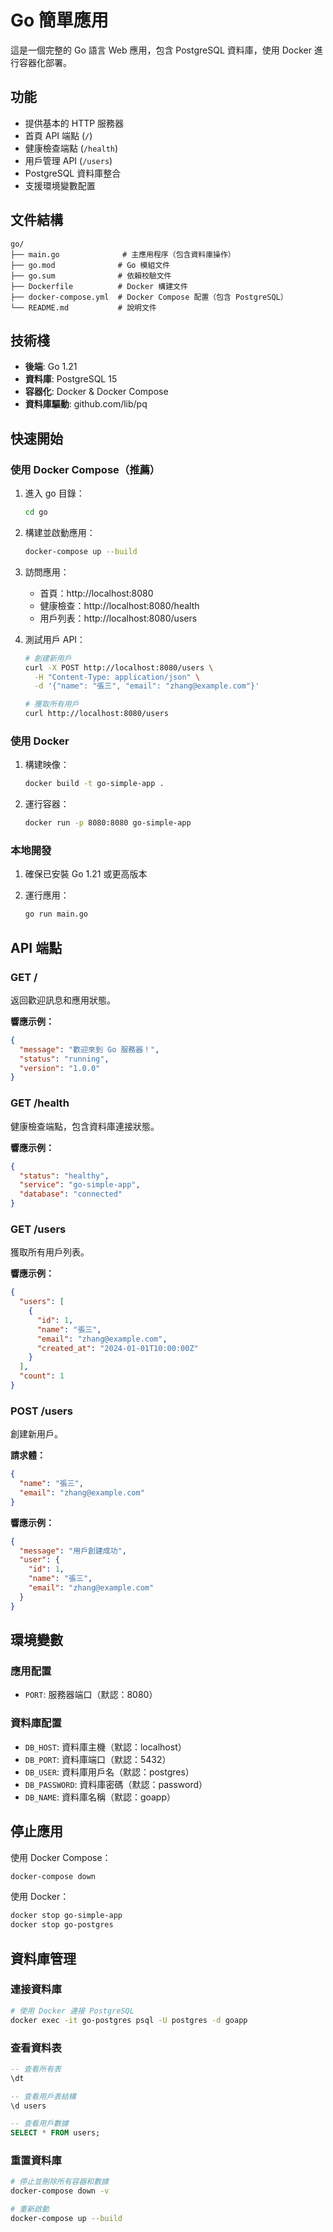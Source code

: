 # Go 簡單應用

這是一個完整的 Go 語言 Web 應用，包含 PostgreSQL 資料庫，使用 Docker 進行容器化部署。

## 功能

- 提供基本的 HTTP 服務器
- 首頁 API 端點 (`/`)
- 健康檢查端點 (`/health`)
- 用戶管理 API (`/users`)
- PostgreSQL 資料庫整合
- 支援環境變數配置

## 文件結構

```
go/
├── main.go              # 主應用程序（包含資料庫操作）
├── go.mod              # Go 模組文件
├── go.sum              # 依賴校驗文件
├── Dockerfile          # Docker 構建文件
├── docker-compose.yml  # Docker Compose 配置（包含 PostgreSQL）
└── README.md           # 說明文件
```

## 技術棧

- **後端**: Go 1.21
- **資料庫**: PostgreSQL 15
- **容器化**: Docker & Docker Compose
- **資料庫驅動**: github.com/lib/pq

## 快速開始

### 使用 Docker Compose（推薦）

1. 進入 go 目錄：

   ```bash
   cd go
   ```

2. 構建並啟動應用：

   ```bash
   docker-compose up --build
   ```

3. 訪問應用：

   - 首頁：http://localhost:8080
   - 健康檢查：http://localhost:8080/health
   - 用戶列表：http://localhost:8080/users

4. 測試用戶 API：

   ```bash
   # 創建新用戶
   curl -X POST http://localhost:8080/users \
     -H "Content-Type: application/json" \
     -d '{"name": "張三", "email": "zhang@example.com"}'

   # 獲取所有用戶
   curl http://localhost:8080/users
   ```

### 使用 Docker

1. 構建映像：

   ```bash
   docker build -t go-simple-app .
   ```

2. 運行容器：
   ```bash
   docker run -p 8080:8080 go-simple-app
   ```

### 本地開發

1. 確保已安裝 Go 1.21 或更高版本

2. 運行應用：
   ```bash
   go run main.go
   ```

## API 端點

### GET /

返回歡迎訊息和應用狀態。

**響應示例：**

```json
{
  "message": "歡迎來到 Go 服務器！",
  "status": "running",
  "version": "1.0.0"
}
```

### GET /health

健康檢查端點，包含資料庫連接狀態。

**響應示例：**

```json
{
  "status": "healthy",
  "service": "go-simple-app",
  "database": "connected"
}
```

### GET /users

獲取所有用戶列表。

**響應示例：**

```json
{
  "users": [
    {
      "id": 1,
      "name": "張三",
      "email": "zhang@example.com",
      "created_at": "2024-01-01T10:00:00Z"
    }
  ],
  "count": 1
}
```

### POST /users

創建新用戶。

**請求體：**

```json
{
  "name": "張三",
  "email": "zhang@example.com"
}
```

**響應示例：**

```json
{
  "message": "用戶創建成功",
  "user": {
    "id": 1,
    "name": "張三",
    "email": "zhang@example.com"
  }
}
```

## 環境變數

### 應用配置

- `PORT`: 服務器端口（默認：8080）

### 資料庫配置

- `DB_HOST`: 資料庫主機（默認：localhost）
- `DB_PORT`: 資料庫端口（默認：5432）
- `DB_USER`: 資料庫用戶名（默認：postgres）
- `DB_PASSWORD`: 資料庫密碼（默認：password）
- `DB_NAME`: 資料庫名稱（默認：goapp）

## 停止應用

使用 Docker Compose：

```bash
docker-compose down
```

使用 Docker：

```bash
docker stop go-simple-app
docker stop go-postgres
```

## 資料庫管理

### 連接資料庫

```bash
# 使用 Docker 連接 PostgreSQL
docker exec -it go-postgres psql -U postgres -d goapp
```

### 查看資料表

```sql
-- 查看所有表
\dt

-- 查看用戶表結構
\d users

-- 查看用戶數據
SELECT * FROM users;
```

### 重置資料庫

```bash
# 停止並刪除所有容器和數據
docker-compose down -v

# 重新啟動
docker-compose up --build
```

